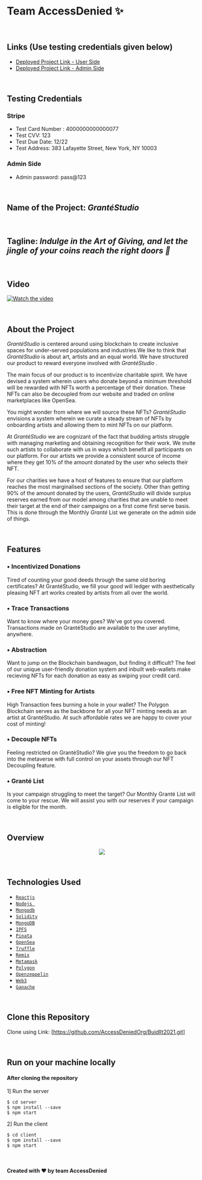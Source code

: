 # Team AccessDenied ✨
<br />

## Links (Use testing credentials given below)
- [Deployed Project Link - User Side](https://grante-studio.netlify.app/client)
- [Deployed Project Link - Admin Side](https://grante-studio.netlify.app/admin)
<br />

## Testing Credentials
### Stripe 
- Test Card Number : 4000000000000077
- Test CVV: 123
- Test Due Date: 12/22 
- Test Address: 383 Lafayette Street, New York, NY 10003

### Admin Side
- Admin password: pass@123
<br /> 

## Name of the Project: _GrantéStudio_ 
<br /> 

## Tagline: _Indulge in the Art of Giving, and let the jingle of your coins reach the right doors 🎅_ 
<br />

## Video
[![Watch the video](https://i.postimg.cc/52pMvxvG/youtube-thumbnail.jpg)](https://www.youtube.com/watch?v=JWeEnOMhVdw)

<br/>

## About the Project
_GrantéStudio_ is centered around using blockchain to create inclusive spaces for under-served populations and industries.We like to think that _GrantéStudio_ is about art,
artists and an equal world. We have structured our product to reward everyone involved with _GrantéStudio_ .

The main focus of our product is to incentivize charitable spirit. We have devised a system wherein users who donate beyond a minimum threshold will be rewarded with NFTs 
worth a percentage of their donation. These NFTs can also be decoupled from our website and traded on online marketplaces like OpenSea.

You might wonder from where we will source these NFTs? _GrantéStudio_ envisions a system wherein we curate a steady stream of NFTs by onboarding artists and allowing them to
mint NFTs on our platform.

At _GrantéStudio_ we are cognizant of the fact that budding artists struggle with managing marketing and obtaining recognition for their work. We invite such artists to 
collaborate with us in ways which benefit all participants on our platform. For our artists we provide a consistent source of income where they get 10% of the amount 
donated by the user who selects their NFT.

For our charities we have a host of features to ensure that our platform reaches the most marginalised sections of the society. Other than getting 90% of the amount donated 
by the users, _GrantéStudio_  will divide surplus reserves earned from our model among charities that are unable to meet their target at the end of their campaigns on a first 
come first serve basis. This is done through the Monthly _Granté_  List we generate on the admin side of things.

<br />

## Features  
### • Incentivized Donations
Tired of counting your good deeds through the same old boring certificates? At GrantéStudio, we fill your good will ledger with aesthetically pleasing NFT art works created
by artists from all over the world.

### • Trace Transactions
Want to know where your money goes? We've got you covered. Transactions made on GrantéStudio are available to the user anytime, anywhere.
  
### • Abstraction
Want to jump on the Blockchain bandwagon, but finding it difficult? The feel of our unique user-friendly donation system and inbuilt web-wallets
make recieving NFTs for each donation as easy as swiping your credit card.

### • Free NFT Minting for Artists
High Transaction fees burning a hole in your wallet? The Polygon Blockchain serves as the backbone for all your NFT minting needs as an artist at GrantéStudio.
At such affordable rates we are happy to cover your cost of minting!

### • Decouple NFTs
Feeling restricted on GrantéStudio? We give you the freedom to go back into the metaverse with full control on your assets through our NFT Decoupling feature.

### • Granté List
Is your campaign struggling to meet the target? Our Monthly Granté List will come to your rescue. We will assist you with our reserves if your campaign is 
eligible for the month.  

<br/>

## Overview
<p align="center">
  <img src="https://i.postimg.cc/Dz0C8F77/flow-diagram.jpg" />
</p>  

<br />

## Technologies Used
- [`Reactjs`](#) 
- [`Nodejs `](#)
- [`Mongodb`](#)
- [`Solidity`](#)
- [`MongoDB`](#)
- [`IPFS`](#)
- [`Pinata`](#)
- [`OpenSea`](#)
- [`Truffle`](#)
- [`Remix`](#)
- [`Metamask`](#)
- [`Polygon`](#)
- [`Openzeppelin`](#)
- [`Web3`](#)
- [`Ganache`](#)

<br />

                                                 
## Clone this Repository
Clone using Link: [https://github.com/AccessDeniedOrg/BuidlIt2021.git]

<br/>
                                                   
## Run on your machine locally
#### After cloning the repository
1] Run the server
```
$ cd server
$ npm install --save
$ npm start
```
2] Run the client
```
$ cd client
$ npm install --save
$ npm start
```

<br/>


#### Created with ❤  by team  AccessDenied

